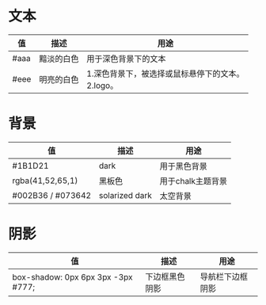 
# 文本

| 值 | 描述 | 用途 |
| --- | --- | --- |
| #aaa | 黯淡的白色 | 用于深色背景下的文本 |
| #eee | 明亮的白色 | 1.深色背景下，被选择或鼠标悬停下的文本。<br>2.logo。 |

# 背景

| 值 | 描述 | 用途 |
| --- | --- | --- |
| #1B1D21 | dark | 用于黑色背景 |
| rgba(41,52,65,1) | 黑板色 | 用于chalk主题背景 |
| #002B36 / #073642 | solarized dark | 太空背景 |

# 阴影

| 值 | 描述 | 用途 |
| --- | --- | --- |
| box-shadow: 0px 6px 3px -3px #777; | 下边框黑色阴影 | 导航栏下边框阴影 |
